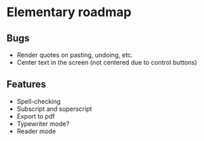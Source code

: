 # Elementary roadmap

## Bugs

- Render quotes on pasting, undoing, etc.
- Center text in the screen (not centered due to control buttons)

## Features

- Spell-checking
- Subscript and superscript
- Export to pdf
- Typewriter mode?
- Reader mode
